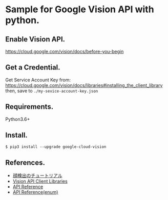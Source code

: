 # Sample for Google Vision API with python.

## Enable Vision API.
https://cloud.google.com/vision/docs/before-you-begin

## Get a Credential.
Get Service Account Key from:  
https://cloud.google.com/vision/docs/libraries#installing_the_client_library  
then, save to `./my-sevice-account-key.json`

## Requirements.
Python3.6+

## Install.
```
$ pip3 install --upgrade google-cloud-vision
```

## References.
- [顔検出のチュートリアル](https://cloud.google.com/vision/docs/face-tutorial)
- [Vision API Client Libraries](https://cloud.google.com/vision/docs/libraries#installing_the_client_library)
- [API Reference](https://google-cloud-python.readthedocs.io/en/latest/vision/index.html)
- [API Reference(enum)](https://cloud.google.com/vision/docs/reference/rest/v1/images/annotate)
